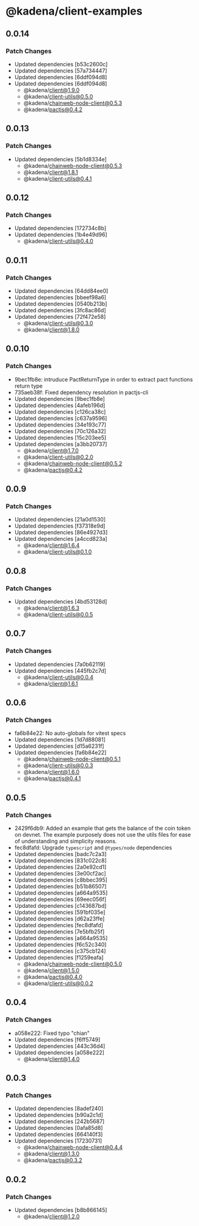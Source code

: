 # @kadena/client-examples

## 0.0.14

### Patch Changes

- Updated dependencies [b53c2600c]
- Updated dependencies [57a734447]
- Updated dependencies [6ddf094d8]
- Updated dependencies [6ddf094d8]
  - @kadena/client@1.9.0
  - @kadena/client-utils@0.5.0
  - @kadena/chainweb-node-client@0.5.3
  - @kadena/pactjs@0.4.2

## 0.0.13

### Patch Changes

- Updated dependencies [5b1d8334e]
  - @kadena/chainweb-node-client@0.5.3
  - @kadena/client@1.8.1
  - @kadena/client-utils@0.4.1

## 0.0.12

### Patch Changes

- Updated dependencies [172734c8b]
- Updated dependencies [1b4e49d96]
  - @kadena/client-utils@0.4.0

## 0.0.11

### Patch Changes

- Updated dependencies [64dd84ee0]
- Updated dependencies [bbeef98a6]
- Updated dependencies [0540b213b]
- Updated dependencies [3fc8ac86d]
- Updated dependencies [72f472e58]
  - @kadena/client-utils@0.3.0
  - @kadena/client@1.8.0

## 0.0.10

### Patch Changes

- 9bec1fb8e: intruduce PactReturnType in order to extract pact functions return
  type
- 735aeb38f: Fixed dependency resolution in pactjs-cli
- Updated dependencies [9bec1fb8e]
- Updated dependencies [4afeb196d]
- Updated dependencies [c126ca38c]
- Updated dependencies [c637a9596]
- Updated dependencies [34e193c77]
- Updated dependencies [70c126a32]
- Updated dependencies [15c203ee5]
- Updated dependencies [a3bb20737]
  - @kadena/client@1.7.0
  - @kadena/client-utils@0.2.0
  - @kadena/chainweb-node-client@0.5.2
  - @kadena/pactjs@0.4.2

## 0.0.9

### Patch Changes

- Updated dependencies [21a0d1530]
- Updated dependencies [f37318e9d]
- Updated dependencies [86e4927d3]
- Updated dependencies [a4ccd823a]
  - @kadena/client@1.6.4
  - @kadena/client-utils@0.1.0

## 0.0.8

### Patch Changes

- Updated dependencies [4bd53128d]
  - @kadena/client@1.6.3
  - @kadena/client-utils@0.0.5

## 0.0.7

### Patch Changes

- Updated dependencies [7a0b62119]
- Updated dependencies [445fb2c7d]
  - @kadena/client-utils@0.0.4
  - @kadena/client@1.6.1

## 0.0.6

### Patch Changes

- fa6b84e22: No auto-globals for vitest specs
- Updated dependencies [1d7d88081]
- Updated dependencies [d15a6231f]
- Updated dependencies [fa6b84e22]
  - @kadena/chainweb-node-client@0.5.1
  - @kadena/client-utils@0.0.3
  - @kadena/client@1.6.0
  - @kadena/pactjs@0.4.1

## 0.0.5

### Patch Changes

- 2429f6db9: Added an example that gets the balance of the coin token on devnet.
  The example purposely does not use the utils files for ease of understanding
  and simplicity reasons.
- fec8dfafd: Upgrade `typescript` and `@types/node` dependencies
- Updated dependencies [badc7c2a3]
- Updated dependencies [831c022c8]
- Updated dependencies [2a0e92cd1]
- Updated dependencies [3e00cf2ac]
- Updated dependencies [c8bbec395]
- Updated dependencies [b51b86507]
- Updated dependencies [a664a9535]
- Updated dependencies [69eec056f]
- Updated dependencies [c143687bd]
- Updated dependencies [591bf035e]
- Updated dependencies [d62a23ffe]
- Updated dependencies [fec8dfafd]
- Updated dependencies [7e5bfb25f]
- Updated dependencies [a664a9535]
- Updated dependencies [f6c52c340]
- Updated dependencies [c375cb124]
- Updated dependencies [f1259eafa]
  - @kadena/chainweb-node-client@0.5.0
  - @kadena/client@1.5.0
  - @kadena/pactjs@0.4.0
  - @kadena/client-utils@0.0.2

## 0.0.4

### Patch Changes

- a058e222: Fixed typo "chian"
- Updated dependencies [f6ff5749]
- Updated dependencies [443c36d4]
- Updated dependencies [a058e222]
  - @kadena/client@1.4.0

## 0.0.3

### Patch Changes

- Updated dependencies [8adef240]
- Updated dependencies [b90a2c1d]
- Updated dependencies [242b5687]
- Updated dependencies [0afa85d8]
- Updated dependencies [664140f3]
- Updated dependencies [17230731]
  - @kadena/chainweb-node-client@0.4.4
  - @kadena/client@1.3.0
  - @kadena/pactjs@0.3.2

## 0.0.2

### Patch Changes

- Updated dependencies [b8b866145]
  - @kadena/client@1.2.0
